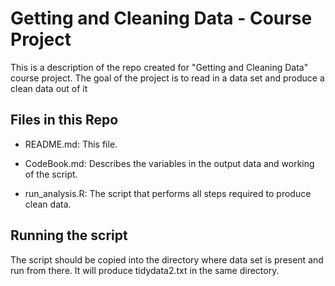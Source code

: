 # Getting and Cleaning Data - Course Project
This is a description of the repo created for "Getting and Cleaning Data" course project. The goal of the project is to read in a data set and produce a clean data out of it  

## Files in this Repo
* README.md:         This file.

* CodeBook.md:       Describes the variables in the output data and working of the script.

* run_analysis.R:    The script that performs all steps required to produce clean data.  

## Running the script
The script should be copied into the directory where data set is present and run from there. It will produce tidydata2.txt in the same directory.
